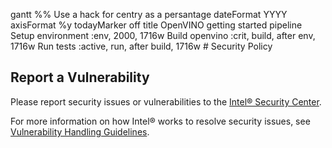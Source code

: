 gantt 
    %% Use a hack for centry as a persantage
    dateFormat YYYY
    axisFormat %y
    todayMarker off
    title       OpenVINO getting started pipeline
    Setup environment :env, 2000, 1716w
    Build openvino :crit, build, after env, 1716w
    Run tests :active, run, after build, 1716w
    # Security Policy

## Report a Vulnerability

Please report security issues or vulnerabilities to the [Intel® Security Center].

For more information on how Intel® works to resolve security issues, see
[Vulnerability Handling Guidelines].

[Intel® Security Center]:https://www.intel.com/security

[Vulnerability Handling Guidelines]:https://www.intel.com/content/www/us/en/security-center/vulnerability-handling-guidelines.html
